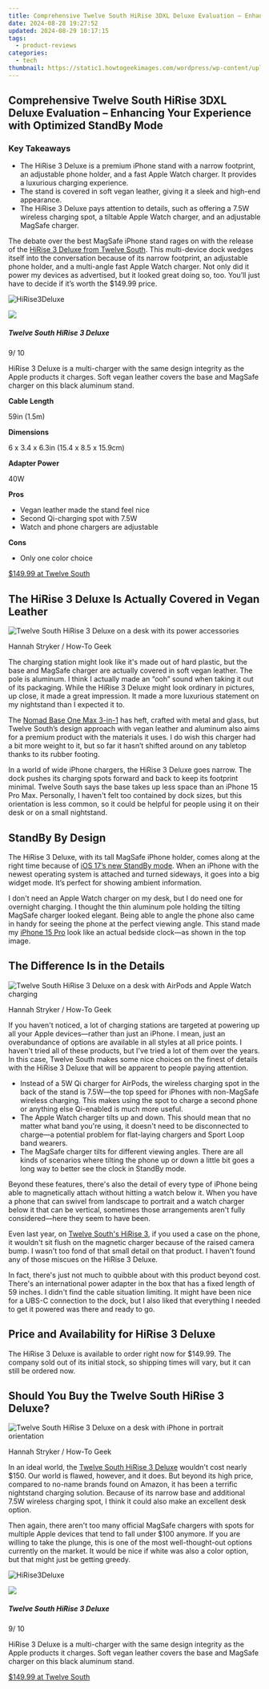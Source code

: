 ```yaml
---
title: Comprehensive Twelve South HiRise 3DXL Deluxe Evaluation – Enhancing Your Experience with Optimized StandBy Mode
date: 2024-08-28 19:27:52
updated: 2024-08-29 10:17:15
tags:
  - product-reviews
categories:
  - tech
thumbnail: https://static1.howtogeekimages.com/wordpress/wp-content/uploads/wm/2023/09/twelve-south-hirise-3-deluxe-same-with-iphone-in-standby-mode.JPG
---
```


## Comprehensive Twelve South HiRise 3DXL Deluxe Evaluation – Enhancing Your Experience with Optimized StandBy Mode

### Key Takeaways

* The HiRise 3 Deluxe is a premium iPhone stand with a narrow footprint, an adjustable phone holder, and a fast Apple Watch charger. It provides a luxurious charging experience.
* The stand is covered in soft vegan leather, giving it a sleek and high-end appearance.
* The HiRise 3 Deluxe pays attention to details, such as offering a 7.5W wireless charging spot, a tiltable Apple Watch charger, and an adjustable MagSafe charger.

 The debate over the best MagSafe iPhone stand rages on with the release of the [HiRise 3 Deluxe from Twelve South](https://www.twelvesouth.com/products/hirise-3-deluxe). This multi-device dock wedges itself into the conversation because of its narrow footprint, an adjustable phone holder, and a multi-angle fast Apple Watch charger. Not only did it power my devices as advertised, but it looked great doing so, too. You’ll just have to decide if it’s worth the $149.99 price.

![HiRise3Deluxe](https://static1.howtogeekimages.com/wordpress/wp-content/uploads/2023/09/hirise3deluxe_gallery_4-removebg-preview.png) 

![](https://static1.howtogeekimages.com/wordpresshttps://static0.howtogeekimages.com/wordpress/wp-content/uploads/2023/09/htg-rec-3x.png) 

#####  Twelve South HiRise 3 Deluxe

9/ 10 

HiRise 3 Deluxe is a multi-charger with the same design integrity as the Apple products it charges. Soft vegan leather covers the base and MagSafe charger on this black aluminum stand.

**Cable Length** 

 59in (1.5m) 

**Dimensions** 

 6 x 3.4 x 6.3in (15.4 x 8.5 x 15.9cm) 

**Adapter Power** 

 40W 

**Pros** 
* Vegan leather made the stand feel nice
* Second Qi-charging spot with 7.5W
* Watch and phone chargers are adjustable

**Cons** 
* Only one color choice

[$149.99 at Twelve South](https://www.twelvesouth.com/products/hirise-3-deluxe) 

##  The HiRise 3 Deluxe Is Actually Covered in Vegan Leather

![Twelve South HiRise 3 Deluxe on a desk with its power accessories](https://static1.howtogeekimages.com/wordpress/wp-content/uploads/wm/2023/09/53199006563_f138f3d907_o.jpg) 

Hannah Stryker / How-To Geek

 The charging station might look like it's made out of hard plastic, but the base and MagSafe charger are actually covered in soft vegan leather. The pole is aluminum. I think I actually made an “ooh” sound when taking it out of its packaging. While the HiRise 3 Deluxe might look ordinary in pictures, up close, it made a great impression. It made a more luxurious statement on my nightstand than I expected it to.

 The [Nomad Base One Max 3-in-1](https://facebook-record-videos.techidaily.com/updated-in-2024-discover-9-easy-no-cost-editing-software-options/) has heft, crafted with metal and glass, but Twelve South’s design approach with vegan leather and aluminum also aims for a premium product with the materials it uses. I do wish this charger had a bit more weight to it, but so far it hasn’t shifted around on any tabletop thanks to its rubber footing.

 In a world of wide iPhone chargers, the HiRise 3 Deluxe goes narrow. The dock pushes its charging spots forward and back to keep its footprint minimal. Twelve South says the base takes up less space than an iPhone 15 Pro Max. Personally, I haven't felt too contained by dock sizes, but this orientation is less common, so it could be helpful for people using it on their desk or on a small nightstand.

##  StandBy By Design

 The HiRise 3 Deluxe, with its tall MagSafe iPhone holder, comes along at the right time because of [iOS 17’s new StandBy mode](https://ios-pokemon-go.techidaily.com/in-2024-here-are-different-ways-to-find-pokemon-go-trainer-codes-to-add-to-your-account-on-apple-iphone-6-plus-drfone-by-drfone-virtual-ios/). When an iPhone with the newest operating system is attached and turned sideways, it goes into a big widget mode. It’s perfect for showing ambient information.

 I don't need an Apple Watch charger on my desk, but I do need one for overnight charging. I thought the thin aluminum pole holding the tilting MagSafe charger looked elegant. Being able to angle the phone also came in handy for seeing the phone at the perfect viewing angle. This stand made my [iPhone 15 Pro](https://facebook-video-content.techidaily.com/new-direct-interaction-enhancing-live-broadcasts-with-desktop-share/) look like an actual bedside clock—as shown in the top image.

##  The Difference Is in the Details

![Twelve South HiRise 3 Deluxe on a desk with AirPods and Apple Watch charging](https://static1.howtogeekimages.com/wordpress/wp-content/uploads/wm/2023/09/53199117195_337f5fafd3_o.jpg) 

Hannah Stryker / How-To Geek

 If you haven't noticed, a lot of charging stations are targeted at powering up all your Apple devices—rather than just an iPhone. I mean, just an overabundance of options are available in all styles at all price points. I haven't tried all of these products, but I've tried a lot of them over the years. In this case, Twelve South makes some nice choices on the finest of details with the HiRise 3 Deluxe that will be apparent to people paying attention.

* Instead of a 5W Qi charger for AirPods, the wireless charging spot in the back of the stand is 7.5W—the top speed for iPhones with non-MagSafe wireless charging. This makes using the spot to charge a second phone or anything else Qi-enabled is much more useful.
* The Apple Watch charger tilts up and down. This should mean that no matter what band you're using, it doesn't need to be disconnected to charge—a potential problem for flat-laying chargers and Sport Loop band wearers.
* The MagSafe charger tilts for different viewing angles. There are all kinds of scenarios where tilting the phone up or down a little bit goes a long way to better see the clock in StandBy mode.

 Beyond these features, there's also the detail of every type of iPhone being able to magnetically attach without hitting a watch below it. When you have a phone that can swivel from landscape to portrait and a watch charger below it that can be vertical, sometimes those arrangements aren't fully considered—here they seem to have been.

 Even last year, on [Twelve South's HiRise 3](https://www.twelvesouth.com/products/hirise-3-wireless-charging-stand), if you used a case on the phone, it wouldn't sit flush on the magnetic charger because of the raised camera bump. I wasn't too fond of that small detail on that product. I haven't found any of those miscues on the HiRise 3 Deluxe.

 In fact, there's just not much to quibble about with this product beyond cost. There's an international power adapter in the box that has a fixed length of 59 inches. I didn't find the cable situation limiting. It might have been nice for a UBS-C connection to the dock, but I also liked that everything I needed to get it powered was there and ready to go.

##  Price and Availability for HiRise 3 Deluxe

 The HiRise 3 Deluxe is available to order right now for $149.99\. The company sold out of its initial stock, so shipping times will vary, but it can still be ordered now.

##  Should You Buy the Twelve South HiRise 3 Deluxe?

![Twelve South HiRise 3 Deluxe on a desk with iPhone in portrait orientation](https://static1.howtogeekimages.com/wordpress/wp-content/uploads/wm/2023/09/53198318477_e609824860_o.jpg) 

Hannah Stryker / How-To Geek

 In an ideal world, the [Twelve South HiRise 3 Deluxe](https://www.twelvesouth.com/products/hirise-3-deluxe) wouldn't cost nearly $150\. Our world is flawed, however, and it does. But beyond its high price, compared to no-name brands found on Amazon, it has been a terrific nightstand charging solution. Because of its narrow base and additional 7.5W wireless charging spot, I think it could also make an excellent desk option.

 Then again, there aren't too many official MagSafe chargers with spots for multiple Apple devices that tend to fall under $100 anymore. If you are willing to take the plunge, this is one of the most well-thought-out options currently on the market. It would be nice if white was also a color option, but that might just be getting greedy.

![HiRise3Deluxe](https://static1.howtogeekimages.com/wordpress/wp-content/uploads/2023/09/hirise3deluxe_gallery_4-removebg-preview.png) 

![](https://static1.howtogeekimages.com/wordpresshttps://static0.howtogeekimages.com/wordpress/wp-content/uploads/2023/09/htg-rec-3x.png) 

#####  Twelve South HiRise 3 Deluxe

9/ 10 

HiRise 3 Deluxe is a multi-charger with the same design integrity as the Apple products it charges. Soft vegan leather covers the base and MagSafe charger on this black aluminum stand.

[$149.99 at Twelve South](https://www.twelvesouth.com/products/hirise-3-deluxe)

<ins class="adsbygoogle"
     style="display:block"
     data-ad-format="autorelaxed"
     data-ad-client="ca-pub-7571918770474297"
     data-ad-slot="1223367746"></ins>



<ins class="adsbygoogle"
     style="display:block"
     data-ad-client="ca-pub-7571918770474297"
     data-ad-slot="8358498916"
     data-ad-format="auto"
     data-full-width-responsive="true"></ins>
